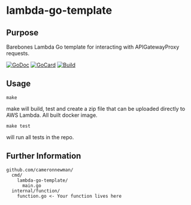 # lambda-go-template

## Purpose ##

Barebones Lambda Go template for interacting with APIGatewayProxy requests.

[![GoDoc][1]][2]
[![GoCard][3]][4]
[![Build][5]][6]

[1]: https://godoc.org/github.com/cameronnewman/lambda-go-template?status.svg
[2]: https://godoc.org/github.com/cameronnewman/lambda-go-template
[3]: https://goreportcard.com/badge/github.com/cameronnewman/lambda-go-template
[4]: https://goreportcard.com/report/github.com/cameronnewman/lambda-go-template
[5]: https://travis-ci.org/cameronnewman/lambda-go-template.svg?branch=master
[6]: https://travis-ci.org/cameronnewman/lambda-go-template


## Usage ##

```
make
```
make will build, test and create a zip file that can be uploaded directly to AWS Lambda. All built docker image.

```
make test
```
will run all tests in the repo.


## Further Information ##

```
github.com/cameronnewman/
  cmd/
    lambda-go-template/
      main.go
  internal/function/
    function.go <- Your function lives here
```
